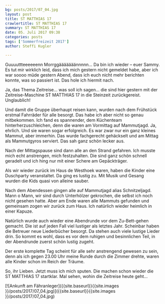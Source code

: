 ```yaml
---
bg: posts/2017/07_04.jpg
layout: post
title: ST MATTHIAS 17
crawlertitle: ST MATTHIAS 17
summary: ST MATTHIAS 17
date: 05. Juli 2017 09:38
categories: posts
tags: ['Sommerfreizeit 2017']
author: Steffi Kugler

---
```


Guuuuttteeeeeenn Morrggääääääännnnn…
Da bin ich wieder – euer Sammy. Es tut mir wirklich leid, dass ich mich gestern nicht gemeldet habe, aber ich war soooo müde gestern Abend, dass ich euch nicht mehr berichten konnte, was so passiert ist. Das hole ich hiermit nach.

Ja, das Thema Zeitreise… was soll ich sagen… die sind hier gestern mit der Zeitreise-Maschine ST MATTHIAS 17 in die Steinzeit zurückgereist. Unglaublich!

Und damit die Gruppe überhaupt reisen kann, wurden nach dem Frühstück erstmal Fahrräder für alle besorgt. Das habe ich aber nicht so genau mitbekommen. Ich fand es spannender, dem Küchenteam hinterherzuschleichen, denn die waren am Vormittag auf Mammutjagd. Ja, ehrlich. Und sie waren sogar erfolgreich. Es war zwar nur ein ganz kleines Mammut, aber immerhin. Das wurde fachgerecht gehäckselt und am Mittag als Mammutgyros serviert. Das sah ganz schön lecker aus.

Nach der Mittagspause sind dann alle an den Strand gefahren. Ich musste mich echt anstrengen, mich festzuhalten. Die sind ganz schön schnell geradelt und ich hing nur mit einer Schere am Gepäckträger.

Als wir wieder zurück im Haus de Westhoek waren, haben die Kinder eine Duschparty veranstaltet. Da ging es lustig zu. Mit Musik und Gesang wurden die Kids quasi von alleine sauber.

Nach dem Abendessen gingen alle auf Mammutjagd alias Schnitzeljagd. Mann o Mann, wir sind durch Unterhölzer gekrochen, die selbst ich noch nicht gesehen hatte. Aber am Ende waren alle Mammuts gefunden und gemeinsam zogen wir zurück zum Haus. Ich natürlich wieder heimlich in einer Kapuze.

Natürlich wurde auch wieder eine Abendrunde vor dem Zu-Bett-gehen gemacht. Die ist auf jeden Fall viel lustiger als letztes Jahr. Scheinbar haben die Betreuer neue Liederbücher besorgt. Da stehen auch viele lustige Lieder drin. So kommt es wohl, dass es vor dem ruhigen und besinnlichen Teil, in der Abendrunde zuerst schön lustig zugeht.

Der erste komplette Tag scheint für alle sehr anstrengend gewesen zu sein, denn als ich gegen 23.00 Uhr meine Runde durch die Zimmer drehte, waren alle Kinder schon im Reich der Träume.

So, ihr Lieben. Jetzt muss ich mich sputen. Die machen schon wieder die ST MATTHIAS 17 startklar. Mal sehen, wohin die Zeitreise heute geht…

[![Ankunft am Fähranleger]({{site.baseurl}}{{site.images }}/posts/2017/07_04.jpg)]({{site.baseurl}}{{site.images }}/posts/2017/07_04.jpg)
